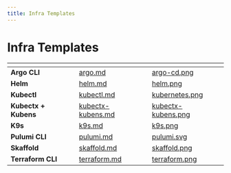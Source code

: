 ```yaml
---
title: Infra Templates
---
```

# Infra Templates

<table data-card-size="large" data-view="cards">
	<thead>
		<tr>
			<th></th>
			<th data-hidden data-card-target data-type="content-ref"></th>
			<th data-hidden data-card-cover data-type="files"></th>
		</tr>
	</thead>
	<tbody>
		<tr>
			<td>
				<strong>Argo CLI</strong>
			</td>
			<td>
				<a href="argo.md">argo.md</a>
			</td>
			<td>
				<a href="../../../.gitbook/assets/argo-cd.png">argo-cd.png</a>
			</td>
		</tr>
		<tr>
			<td>
				<strong>Helm</strong>
			</td>
			<td>
				<a href="helm.md">helm.md</a>
			</td>
			<td>
				<a href="../../../.gitbook/assets/helm.png">helm.png</a>
			</td>
		</tr>
		<tr>
			<td>
				<strong>Kubectl</strong>
			</td>
			<td>
				<a href="kubectl.md">kubectl.md</a>
			</td>
			<td>
				<a href="../../../.gitbook/assets/kubernetes.png">kubernetes.png</a>
			</td>
		</tr>
        <tr>
			<td>
				<strong>Kubectx + Kubens</strong>
			</td>
			<td>
				<a href="kubectx-kubens.md">kubectx-kubens.md</a>
			</td>
			<td>
				<a href="../../../.gitbook/assets/kubectx-kubens.png">kubectx-kubens.png</a>
			</td>
		</tr>
        <tr>
			<td>
				<strong>K9s</strong>
			</td>
			<td>
				<a href="k9s.md">k9s.md</a>
			</td>
			<td>
				<a href="../../../.gitbook/assets/k9s.png">k9s.png</a>
			</td>
		</tr>
		<tr>
			<td>
				<strong>Pulumi CLI</strong>
			</td>
			<td>
				<a href="pulumi.md">pulumi.md</a>
			</td>
			<td>
				<a href="../../../.gitbook/assets/pulumi.svg">pulumi.svg</a>
			</td>
		</tr>
		<tr>
			<td>
				<strong>Skaffold</strong>
			</td>
			<td>
				<a href="skaffold.md">skaffold.md</a>
			</td>
			<td>
				<a href="../../../.gitbook/assets/skaffold.png">skaffold.png</a>
			</td>
		</tr>
		<tr>
			<td>
				<strong>Terraform CLI</strong>
			</td>
			<td>
				<a href="terraform.md">terraform.md</a>
			</td>
			<td>
				<a href="../../../.gitbook/assets/terraform.png">terraform.png</a>
			</td>
		</tr>
	</tbody>
</table>
